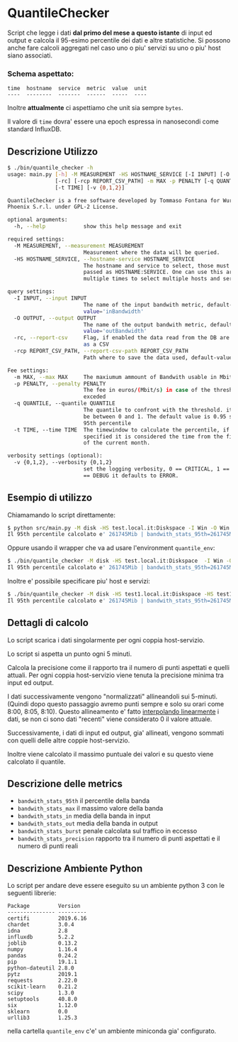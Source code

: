 # QuantileChecker
Script che legge i dati **dal primo del mese a questo istante** di input ed output e calcola il 95-esimo percentile dei dati e altre statistiche. Si possono anche fare calcoli aggregati nel caso uno o piu' servizi su uno o piu' host siano associati.

### Schema aspettato:
```
time  hostname  service  metric  value  unit
----  --------  -------  ------  -----  ----
```
Inoltre **attualmente** ci aspettiamo che unit sia sempre `bytes`.

Il valore di `time` dovra' essere una epoch espressa in nanosecondi come standard InfluxDB.
## Descrizione Utilizzo
```bash
$ ./bin/quantile_checker -h
usage: main.py [-h] -M MEASUREMENT -HS HOSTNAME_SERVICE [-I INPUT] [-O OUTPUT]
               [-rc] [-rcp REPORT_CSV_PATH] -m MAX -p PENALTY [-q QUANTILE]
               [-t TIME] [-v {0,1,2}]

QuantileChecker is a free software developed by Tommaso Fontana for Wurth
Phoenix S.r.l. under GPL-2 License.

optional arguments:
  -h, --help            show this help message and exit

required settings:
  -M MEASUREMENT, --measurement MEASUREMENT
                        Measurement where the data will be queried.
  -HS HOSTNAME_SERVICE, --hostname-service HOSTNAME_SERVICE
                        The hostname and service to select, those must be
                        passed as HOSTNAME:SERVICE. One can use this argument
                        multiple times to select multiple hosts and services

query settings:
  -I INPUT, --input INPUT
                        The name of the input bandwith metric, default-
                        value='inBandwidth'
  -O OUTPUT, --output OUTPUT
                        The name of the output bandwith metric, default-
                        value='outBandwidth'
  -rc, --report-csv     Flag, if enabled the data read from the DB are dumped
                        as a CSV
  -rcp REPORT_CSV_PATH, --report-csv-path REPORT_CSV_PATH
                        Path where to save the data used, default-value='./'

Fee settings:
  -m MAX, --max MAX     The maxiumum ammount of Bandwith usable in Mbit/s
  -p PENALTY, --penalty PENALTY
                        The fee in euros/(Mbit/s) in case of the threshold is
                        exceded
  -q QUANTILE, --quantile QUANTILE
                        The quantile to confront with the threshold. it must
                        be between 0 and 1. The default value is 0.95 so the
                        95th percentile
  -t TIME, --time TIME  The timewindow to calculate the percentile, if not
                        specified it is considered the time from the first day
                        of the current month.

verbosity settings (optional):
  -v {0,1,2}, --verbosity {0,1,2}
                        set the logging verbosity, 0 == CRITICAL, 1 == INFO, 2
                        == DEBUG it defaults to ERROR.
```

## Esempio di utilizzo
Chiamamando lo script direttamente:
```bash
$ python src/main.py -M disk -HS test.local.it:Diskspace -I Win -O Win --max 1000 -p 3
Il 95th percentile calcolato e' 261745Mib | bandwith_stats_95th=261745Mib, bandwith_stats_max=261749Mib, bandwith_stats_in=128200Mib, bandwith_stats_out=128200Mib, bandwith_stats_precision=1%, bandwith_stats_burst=1
```
Oppure usando il wrapper che va ad usare l'environment `quantile_env`:
```bash
$ ./bin/quantile_checker -M disk -HS test.local.it:Diskspace  -I Win -O Win --max 1000 -p 3
Il 95th percentile calcolato e' 261745Mib | bandwith_stats_95th=261745Mib, bandwith_stats_max=261749Mib, bandwith_stats_in=128200Mib, bandwith_stats_out=128200Mib, bandwith_stats_precision=1%, bandwith_stats_burst=1
```

Inoltre e' possibile specificare piu' host e servizi:
```bash
$ ./bin/quantile_checker -M disk -HS test1.local.it:Diskspace -HS test1.local.it:CpuUsage -HS test2.local.it:Diskspace -I Win -O Win --max 1000 -p 3
Il 95th percentile calcolato e' 261745Mib | bandwith_stats_95th=261745Mib, bandwith_stats_max=261749Mib, bandwith_stats_in=128200Mib, bandwith_stats_out=128200Mib, bandwith_stats_precision=1%, bandwith_stats_burst=1
```

## Dettagli di calcolo
Lo script scarica i dati singolarmente per ogni coppia host-servizio.

Lo script si aspetta un punto ogni 5 minuti.

Calcola la precisione come il rapporto tra il numero di punti aspettati e quelli attuali.
Per ogni coppia host-servizio viene tenuta la precisione minima tra input ed output.

I dati successivamente vengono "normalizzati" allineandoli sui 5-minuti. (Quindi dopo questo passaggio avremo punti sempre e solo su orari come 8:00, 8:05, 8:10).
Questo allineamento e' fatto [interpolando linearmente](https://en.wikipedia.org/wiki/Linear_interpolation) i dati, se non ci sono dati "recenti" viene considerato 0 il valore attuale.

Successivamente, i dati di input ed output, gia' allineati, vengono sommati con quelli delle altre coppie host-servizio.

Inoltre viene calcolato il massimo puntuale dei valori e su questo viene calcolato il quantile.

## Descrizione delle metrics
- `bandwith_stats_95th` il percentile della banda
- `bandwith_stats_max` il massimo valore della banda
- `bandwith_stats_in`  media della banda in input
- `bandwith_stats_out` media della banda in output 
- `bandwith_stats_burst` penale calcolata sul traffico in eccesso
- `bandwith_stats_precision` rapporto tra il numero di punti aspettati e il numero di punti reali

## Descrizione Ambiente Python
Lo script per andare deve essere eseguito su un ambiente python 3 con le seguenti librerie:
```
Package         Version  
--------------- ---------
certifi         2019.6.16
chardet         3.0.4    
idna            2.8      
influxdb        5.2.2    
joblib          0.13.2   
numpy           1.16.4   
pandas          0.24.2   
pip             19.1.1   
python-dateutil 2.8.0    
pytz            2019.1   
requests        2.22.0   
scikit-learn    0.21.2   
scipy           1.3.0    
setuptools      40.8.0   
six             1.12.0   
sklearn         0.0      
urllib3         1.25.3   
```
nella cartella `quantile_env` c'e' un ambiente miniconda gia' configurato.